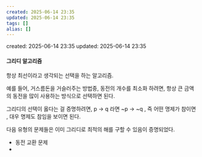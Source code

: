 ```yaml
---
created: 2025-06-14 23:35
updated: 2025-06-14 23:35
tags: []
alias: []
---
```


created: 2025-06-14 23:35
updated: 2025-06-14 23:35

####  그리디 알고리즘

항상 최선이라고 생각되는 선택을 하는 알고리즘.

예를 들어, 거스름돈을 거슬러주는 방법중, 동전의 개수를 최소화 하려면,
항상 큰 금액의 동전을 많이 사용하는 방식으로 선택하면 된다.

그리디의 선택이 옳다는 걸 증명하려면,
p -> q 라면 ~p -> ~q ,
즉 어떤 명제가 참이면 , 대우 명제도 참임을 보이면 된다. 

다음 유형의 문제들은 이미 그리디로 최적의 해를 구할 수 있음이 증명되었다.
- 동전 교환 문제
- 